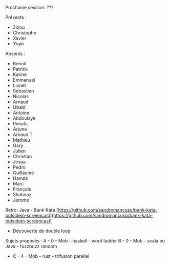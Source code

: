 Prochaine session: ??? 

Présents :
- Zizou
- Christophe
- Xavier
- Yvan

Absents :
- Benoit
- Patrick
- Karine
- Emmanuel
- Lionel
- Sébastien
- Nicolas
- Arnaud
- Ubald
- Antoine
- Abdoulaye
- Renata
- Arjuna
- Arnaud T
- Mathieu
- Gary
- Julien
- Christian
- Jesua
- Pedro
- Guillaume
- Hamza
- Marc
- François
- Shahnaz
- Jerome


Retro: Java - Bank Kata [https://github.com/sandromancuso/bank-kata-outsidein-screencast](https://github.com/sandromancuso/bank-kata-outsidein-screencast)  
- Découverte de double loop

Sujets proposés :
A - 0 - Mob - haskell - word ladder
B - 0 - Mob - scala ou Java - fuzzbuzz random
* C - 4 - Mob - rust - trifusion parellel
 

 


